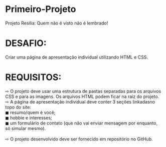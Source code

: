 # Primeiro-Projeto
Projeto Resilia: Quem não é visto não é lembrado!

# DESAFIO:
Criar uma página de apresentação individual utilizando HTML e CSS.

# REQUISITOS:
⇨ O projeto deve usar uma estrutura de pastas separadas para os arquivos CSS e para as imagens. Os arquivos HTML podem ficar na raiz do projeto.<br>
⇨ A página de apresentação individual deve conter 3 seções linkadasno topo do site:<br>
◼ resumo/quem é você;<br>
◼ hobbie e interesses;<br>
◼ um formulário de contato (que não vai enviar mensagem por enquanto, só simular mesmo).<br><br>
⇨ O projeto desenvolvido deve ser fornecido em repositório no GitHub.

